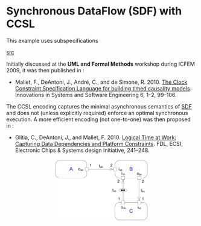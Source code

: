 # Synchronous DataFlow (SDF) with CCSL

This example uses subspecifications 

[src](lc/sdf.lc)

Initially discussed at the **UML and Formal Methods** workshop during ICFEM 2009, it was then published in :
- Mallet, F., DeAntoni, J., André, C., and de Simone, R. 2010. [The Clock Constraint Specification Language for building timed causality models](https://link.springer.com/article/10.1007/s11334-008-0055-2). Innovations in Systems and Software Engineering 6, 1–2, 99–106.

The CCSL encoding captures the minimal asynchronous semantics of [SDF](https://ptolemy.berkeley.edu/publications/papers/87/synchdataflow/) and does not (unless explicitly required) enforce an optimal synchronous execution. A more efficient encoding (not one-to-one) was then proposed in :
- Glitia, C., DeAntoni, J., and Mallet, F. 2010. [Logical Time at Work: Capturing Data Dependencies and Platform Constraints](https://doi.org/10.1049/ic.2010.0159). FDL, ECSI, Electronic Chips & Systems design Initiative, 241–248. 

<center>
<img alt="SDF Example" src="im/SDF_example.png" width="50%">
</center>
